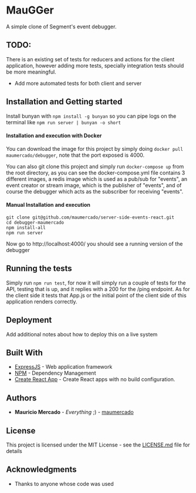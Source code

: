 # MauGGer

A simple clone of Segment's event debugger.

## TODO:

There is an existing set of tests for reducers and actions for the client application, however adding more tests,
specially integration tests should be more meaningful.

-   Add more automated tests for both client and server

## Installation and Getting started

Install bunyan with `npm install -g bunyan` so you can pipe logs on the terminal like `npm run server | bunyan -o short`

#### Installation and execution with Docker

You can download the image for this project by simply doing `docker pull maumercado/debugger`, note that the port exposed is 4000.

You can also git clone this project and simply run `docker-compose up` from the root directory, as you can see the docker-compose.yml file contains 3 different images, a redis image which is used as a pub/sub for "events", an event creator or stream image, which is the publisher of "events", and of course the debugger which acts as the subscriber for receiving "events".

#### Manual Installation and execution

```
git clone git@github.com/maumercado/server-side-events-react.git
cd debugger-maumercado
npm install-all
npm run server
```

Now go to http://localhost:4000/ you should see a running version of the debugger

## Running the tests

Simply run `npm run test`, for now it will simply run a couple of tests for the API, testing that is up, and it replies with a 200 for the /ping endpoint. As for the client side it tests that App.js or the initial point of the client side of this application renders correctly.

## Deployment

Add additional notes about how to deploy this on a live system

## Built With

-   [ExpressJS](https://expressjs.com/) - Web application framework
-   [NPM](https://www.npmjs.com/) - Dependency Management
-   [Create React App](https://github.com/facebook/create-react-app) - Create React apps with no build configuration.

## Authors

-   **Mauricio Mercado** - _Everything_ ;) - [maumercado](https://github.com/maumercado)

## License

This project is licensed under the MIT License - see the [LICENSE.md](LICENSE.md) file for details

## Acknowledgments

-   Thanks to anyone whose code was used
